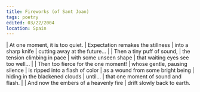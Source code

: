 ```yaml
---
title: Fireworks (of Sant Joan)
tags: poetry
edited: 03/22/2004
location: Spain
---
```


| At one moment, it is too quiet.
| Expectation remakes the stillness
| into a sharp knife
| cutting away at the future...
|
| Then a tiny puff of sound,
| the tension climbing in pace
| with some unseen shape
| that waiting eyes see too well...
|
| Then too fierce for the one moment!
| whose gentle, pausing silence
| is ripped into a flash of color
| as a wound from some bright being
| hiding in the blackened clouds
| until...
| that one moment of sound and flash.
|
| And now the embers of a heavenly fire
| drift slowly back to earth.
